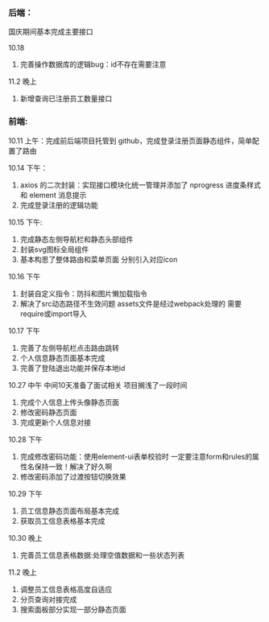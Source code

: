 ### 后端：

国庆期间基本完成主要接口

10.18 
1. 完善操作数据库的逻辑bug：id不存在需要注意

11.2 晚上
1. 新增查询已注册员工数量接口

### 前端:

10.11 上午：完成前后端项目托管到 github，完成登录注册页面静态组件，简单配置了路由

10.14 下午： 
1. axios 的二次封装：实现接口模块化统一管理并添加了 nprogress 进度条样式和 element 消息提示
2. 完成登录注册的逻辑功能

10.15 下午:

1. 完成静态左侧导航栏和静态头部组件
2. 封装svg图标全局组件
3. 基本构思了整体路由和菜单页面 分别引入对应icon

10.16 下午
1. 封装自定义指令：防抖和图片懒加载指令
2. 解决了src动态路径不生效问题 assets文件是经过webpack处理的 需要require或import导入

10.17 下午
1. 完善了左侧导航栏点击路由跳转
2. 个人信息静态页面基本完成
3. 完善了登陆退出功能并保存本地id 

10.27 中午 中间10天准备了面试相关 项目搁浅了一段时间
1. 完成个人信息上传头像静态页面
2. 修改密码静态页面
3. 完成更新个人信息对接

10.28 下午
1. 完成修改密码功能：使用element-ui表单校验时 一定要注意form和rules的属性名保持一致！解决了好久啊
2. 修改密码添加了过渡按钮切换效果

10.29 下午
1. 员工信息静态页面布局基本完成
2. 获取员工信息表格基本完成

10.30 晚上
1. 完善员工信息表格数据:处理空值数据和一些状态列表

11.2 晚上
1. 调整员工信息表格高度自适应
2. 分页查询对接完成
3. 搜索面板部分实现一部分静态页面